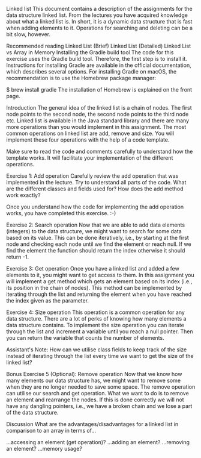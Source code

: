 Linked list
This document contains a description of the assignments for the data structure linked list. From the lectures you have acquired knowledge about what a linked list is. In short, it is a dynamic data structure that is fast when adding elements to it. Operations for searching and deleting can be a bit slow, however.

Recommended reading
Linked List (Brief)
Linked List (Detailed)
Linked List vs Array in Memory
Installing the Gradle build tool
The code for this exercise uses the Gradle build tool. Therefore, the first step is to install it. Instructions for installing Gradle are available in the official documentation, which describes several options. For installing Gradle on macOS, the recommendation is to use the Homebrew package manager:

$ brew install gradle
The installation of Homebrew is explained on the front page.

Introduction
The general idea of the linked list is a chain of nodes. The first node points to the second node, the second node points to the third node etc. Linked list is available in the Java standard library and there are many more operations than you would implement in this assignment. The most common operations on linked list are add, remove and size. You will implement these four operations with the help of a code template.

Make sure to read the code and comments carefully to understand how the template works. It will facilitate your implementation of the different operations.

Exercise 1: Add operation
Carefully review the add operation that was implemented in the lecture. Try to understand all parts of the code. What are the different classes and fields used for? How does the add method work exactly?

Once you understand how the code for implementing the add operation works, you have completed this exercise. :-)

Exercise 2: Search operation
Now that we are able to add data elements (integers) to the data structure, we might want to search for some data based on its value. This can be done iteratively, i.e., by starting at the first node and checking each node until we find the element or reach null. If we find the element the function should return the index otherwise it should return -1.

Exercise 3: Get operation
Once you have a linked list and added a few elements to it, you might want to get access to them. In this assignment you will implement a get method which gets an element based on its index (i.e., its position in the chain of nodes). This method can be implemented by iterating through the list and returning the element when you have reached the index given as the parameter.

Exercise 4: Size operation
This operation is a common operation for any data structure. There are a lot of perks of knowing how many elements a data structure contains. To implement the size operation you can iterate through the list and increment a variable until you reach a null pointer. Then you can return the variable that counts the number of elements.

Assistant's Note: How can we utilise class fields to keep track of the size instead of iterating through the list every time we want to get the size of the linked list?

Bonus Exercise 5 (Optional): Remove operation
Now that we know how many elements our data structure has, we might want to remove some when they are no longer needed to save some space. The remove operation can utilise our search and get operation. What we want to do is to remove an element and rearrange the nodes. If this is done correctly we will not have any dangling pointers, i.e., we have a broken chain and we lose a part of the data structure.

Discussion
What are the advantages/disadvantages for a linked list in comparison to an array in terms of...

...accessing an element (get operation)?
...adding an element?
...removing an element?
...memory usage?